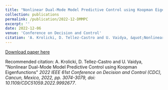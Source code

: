```yaml
---
title: "Nonlinear Dual-Mode Model Predictive Control using Koopman Eigenfunctions"
collection: publications
permalink: /publication/2022-12-DMMPC
excerpt: ''
date: 2022-12-06
venue: 'Conference on Decision and Control'
citation: 'A. Krolicki, D. Tellez-Castro and U. Vaidya, &quot;Nonlinear Dual-Mode Model Predictive Control using Koopman Eigenfunctions&quot; <i>2022 IEEE 61st Conference on Decision and Control (CDC), Cancun, Mexico, 2022, pp. 3074-3079, doi: 10.1109/CDC51059.2022.9992677</i>.'
---
```


[Download paper here](https://ieeexplore.ieee.org/document/9992677)

Recommended citation: A. Krolicki, D. Tellez-Castro and U. Vaidya, &quot;Nonlinear Dual-Mode Model Predictive Control using Koopman Eigenfunctions&quot; <i>2022 IEEE 61st Conference on Decision and Control (CDC), Cancun, Mexico, 2022, pp. 3074-3079, doi: 10.1109/CDC51059.2022.9992677</i>.